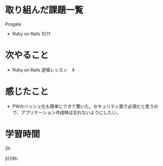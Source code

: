 # 取り組んだ課題一覧
Progate
* Ruby on Rails 10,11
# 次やること
* Ruby on Rails 道場レッスン　4
# 感じたこと
* PWのハッシュ化も簡単にできて驚いた。セキュリティ面で必須だと思うので、アプリケーション作成時は忘れないようにしたい。
# 学習時間
2h

計29h
